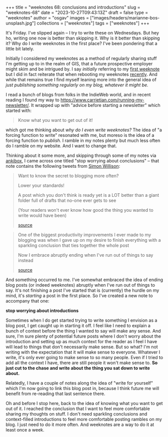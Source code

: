 
+++
title = "weeknotes 68: conclusions and introductions"
slug = "weeknotes-68"
date = "2023-10-27T09:43:13Z"
draft = false
type = "weeknotes"
author = "osgav"
images = ["images/headers/marianne-bos-unsplash.jpg"]
collections = ["weeknotes"]
tags = ["weeknotes"]
+++

It's Friday. I've slipped again – I try to write these on Wednesdays. But hey ho, writing one now is better than skipping it. Why is it better than skipping it? Why do I write weeknotes in the first place? I've been pondering that a little bit lately. 

<!--more-->

Initially I considered my weeknotes as a method of regularly sharing stuff I'm getting up to in the realm of GIS, that a future prospective employer might skim and be intrigued by. I say *initially* referring to my [first weeknote](/blog/weeknotes-2022-28.html) but I did in fact reiterate that when rebooting my weeknotes [recently](/blog/weeknotes-60.html). And while that remains true I find myself leaning more into the general idea of *just publishing something regularly on my blog, whatever it might be.* 

I read a bunch of blogs from folks in the IndieWeb world, and in recent reading I found my way to https://www.carrietian.com/running-my-newsletter/. It wrapped up with "advice before starting a newsletter" which started with:

> Know what you want to get out of it!

which got me thinking about *why do I even write weeknotes?* The idea of "a forcing function to write" resonated with me, but moreso is the idea of a forcing function to *publish.* I ramble in my notes plenty but much less often do I ramble on my website. And I want to change that. 

Thinking about it some more, and skipping through some of my notes via [ankibox](/blog/ankibox.html), I came across one titled "stop worrying about conclusions" – that note contains the following tweets from [Simon Willison](https://www.simonwillison.net):

> Want to know the secret to blogging more often?
>
> Lower your standards!
>
> A post which you don't think is ready yet is a LOT better than a giant folder full of drafts that no-one ever gets to see
>
> (Your readers won't ever know how good the thing you wanted to write would have been)
> 
> [source](https://nitter.net/simonw/status/1481300837154828294)

> One of the biggest productivity improvements I ever  made to my blogging was when I gave up on my desire to finish everything with a sparkling conclusion that ties together the whole post
>
> Now I embrace abruptly ending when I've run out of things to say instead
> 
> [source](https://nitter.net/simonw/status/1481301417298116616)

And something occurred to me. I've somewhat embraced the idea of ending blog posts (or indeed weeknotes) abruptly when I've run out of things to say. It's not finishing a post I've started that is (currently) the hurdle on my mind, it's *starting* a post in the first place. So I've created a new note to accompany that one:

**stop worrying about introductions**

Sometimes when I do get started trying to write something I envision as a blog post, I get caught up in starting it off. I feel like I need to explain a bunch of context before the thing I wanted to say will make any sense. And sure, I'm sure plenty of potential future posts where I don't worry about the introduction and setting up as much context for the reader as I feel I have will lead to things that don't necessarily make sense. But so what? I'm not writing with the expectation that it will make sense to everyone. Whatever I write, it's only ever going to make sense to so many people. Even if I tried to add all the context I have, there are still people it won't make sense to. **So just cut to the chase and write about the thing you sat down to write about.**

Relatedly, I have a couple of notes along the idea of "write for yourself" which I'm now going to link this blog post in, because I think future me will benefit from re-reading that last sentence there.

Oh and before I stop here, back to the idea of knowing what you want to get out of it. I reached the conclusion that I want to feel more comfortable sharing my thoughts on stuff. I don't need sparkling conclusions and context-filled introductions to feel more comfortable posting rambles on my blog. I just need to do it more often. And weeknotes are a way to do it at least once a week.

